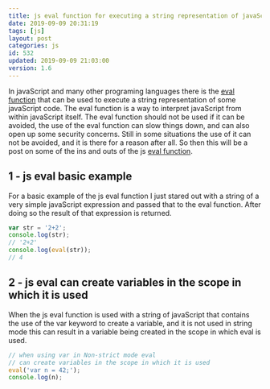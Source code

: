 ```yaml
---
title: js eval function for executing a string representation of javaScript
date: 2019-09-09 20:31:19
tags: [js]
layout: post
categories: js
id: 532
updated: 2019-09-09 21:03:00
version: 1.6
---
```


In javaScript and many other programing languages there is the [eval function](https://en.wikipedia.org/wiki/Eval) that can be used to execute a string representation of some javaScript code. The eval function is a way to interpret javaScript from within javaScript itself. The eval function should not be used if it can be avoided, the use of the eval function can slow things down, and can also open up some security concerns. Still in some situations the use of it can not be avoided, and it is there for a reason after all. So then this will be a post on some of the ins and outs of the js [eval function](https://developer.mozilla.org/en-US/docs/Web/JavaScript/Reference/Global_Objects/eval).

<!-- more -->

## 1 - js eval basic example

For a basic example of the js eval function I just stared out with a string of a very simple javaScript expression and passed that to the eval function. After doing so the result of that expression is returned.

```js
var str = '2+2';
console.log(str);
// '2+2'
console.log(eval(str));
// 4
```

## 2 - js eval can create variables in the scope in which it is used

When the js eval function is used with a string of javaScript that contains the use of the var keyword to create a variable, and it is not used in string mode this can result in a variable being created in the scope in which eval is used.

```js
// when using var in Non-strict mode eval
// can create variables in the scope in which it is used
eval('var n = 42;');
console.log(n);
```